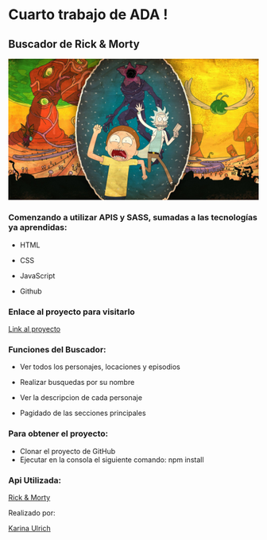 # Cuarto trabajo de ADA !
## Buscador de Rick & Morty

![imagen Rick & Morty](pictures/fondo-rick-y-morty.jpg)

### Comenzando a utilizar APIS y SASS, sumadas a las tecnologías ya aprendidas:

- HTML

- CSS

- JavaScript

- Github

### Enlace al proyecto para visitarlo 

[Link al proyecto](https://kariulrich.github.io/Rick-and-Morty/)

### Funciones del Buscador:

- Ver todos los personajes, locaciones y episodios

- Realizar busquedas por su nombre

- Ver la descripcion de cada personaje

- Pagidado de las secciones principales

### Para obtener el proyecto:

- Clonar el proyecto de GitHub
- Ejecutar en la consola el siguiente comando: npm install

### Api Utilizada:

[Rick & Morty](https://rickandmortyapi.com/)


Realizado por: 

[Karina Ulrich](https://github.com/KariUlrich)